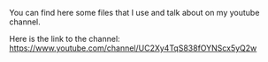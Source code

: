 You can find here some files that I use and talk about on my youtube channel.

Here is the link to the channel: https://www.youtube.com/channel/UC2Xy4TqS838fOYNScx5yQ2w
